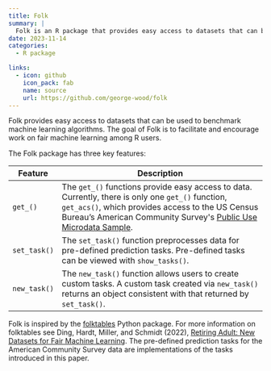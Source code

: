 ```yaml
---
title: Folk
summary: |
  Folk is an R package that provides easy access to datasets that can be used to benchmark machine learning algorithms. The goal of Folk is to facilitate and encourage work on fair machine learning among R users.
date: 2023-11-14
categories:
  - R package

links:
  - icon: github
    icon_pack: fab
    name: source
    url: https://github.com/george-wood/folk
---
```


Folk provides easy access to datasets that can be used to benchmark machine learning algorithms. The goal of Folk is to facilitate and encourage work on fair machine learning among R users.

The Folk package has three key features:

| Feature      | Description                                                                                                                                                                                                                                                                                 |
|--------------|---------------------------------------------------------------------------------------------------------------------------------------------------------------------------------------------------------------------------------------------------------------------------------------------|
| `get_()`     | The `get_()` functions provide easy access to data. Currently, there is only one `get_()` function, `get_acs()`, which provides access to the US Census Bureau’s American Community Survey's [Public Use Microdata Sample](https://www.census.gov/programs-surveys/acs/microdata.html). |
| `set_task()` | The `set_task()` function preprocesses data for pre-defined prediction tasks. Pre-defined tasks can be viewed with `show_tasks()`.                                                                                                                                                          |
| `new_task()` | The `new_task()` function allows users to create custom tasks. A custom task created via `new_task()` returns an object consistent with that returned by `set_task()`.                                                                                                                      |

Folk is inspired by the
[folktables](https://github.com/socialfoundations/folktables) Python
package. For more information on folktables see Ding, Hardt, Miller, and
Schmidt (2022), [Retiring Adult: New Datasets for Fair Machine
Learning](https://arxiv.org/pdf/2108.04884.pdf). The pre-defined
prediction tasks for the American Community Survey data are
implementations of the tasks introduced in this paper.
